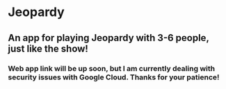 # Jeopardy
## An app for playing Jeopardy with 3-6 people, just like the show!
### Web app link will be up soon, but I am currently dealing with security issues with Google Cloud. Thanks for your patience!
